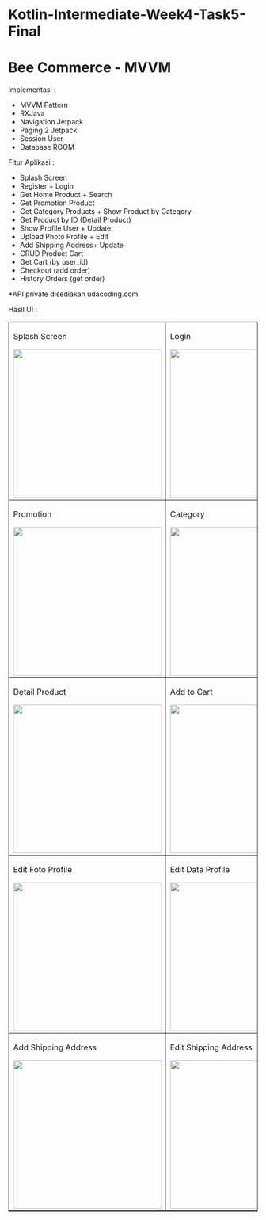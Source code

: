 # Kotlin-Intermediate-Week4-Task5-Final  

# Bee Commerce - MVVM  
Implementasi :
- MVVM Pattern
- RXJava
- Navigation Jetpack
- Paging 2 Jetpack
- Session User
- Database ROOM

Fitur Aplikasi :
- Splash Screen
- Register + Login
- Get Home Product + Search
- Get Promotion Product
- Get Category Products + Show Product by Category
- Get Product by ID (Detail Product)
- Show Profile User + Update
- Upload Photo Profile + Edit
- Add Shipping Address+ Update
- CRUD Product Cart
- Get Cart (by user_id)
- Checkout (add order)
- History Orders (get order)

*API private disediakan udacoding.com  

Hasil UI :  
<table border="1">
  <tr>
    <td><p>Splash Screen</p> <img src="https://user-images.githubusercontent.com/71767382/116471861-5e486000-a89f-11eb-8f3f-d15842ecf036.png" width="300"></td>
    <td><p>Login</p> <img src="https://user-images.githubusercontent.com/71767382/116471875-5f798d00-a89f-11eb-8ad7-6df856ea3bac.png" width="300"></td>
    <td><p>Register</p> <img src="https://user-images.githubusercontent.com/71767382/116471879-61435080-a89f-11eb-830c-61e4554ff0bb.png" width="300"></td>
    <td><p>Home</p> <img src="https://user-images.githubusercontent.com/71767382/116471885-62747d80-a89f-11eb-93c9-5679690d88ee.png" width="300"></td>
  </tr>
  <tr>
    <td><p>Promotion</p> <img src="https://user-images.githubusercontent.com/71767382/116471902-686a5e80-a89f-11eb-80fd-8b894c010218.png" width="300"></td>
    <td><p>Category</p> <img src="https://user-images.githubusercontent.com/71767382/116471913-6bfde580-a89f-11eb-8a35-3b358a94319b.png" width="300"></td>
    <td><p>Cart</p> <img src="https://user-images.githubusercontent.com/71767382/116471945-75874d80-a89f-11eb-8bf6-bff8a072cb2b.png" width="300"></td>
    <td><p>Profile</p> <img src="https://user-images.githubusercontent.com/71767382/116471951-77511100-a89f-11eb-9996-99a4e15e0746.png" width="300"></td>
  </tr>
  <tr>
    <td><p>Detail Product</p> <img src="https://user-images.githubusercontent.com/71767382/116471961-791ad480-a89f-11eb-825c-43efac222724.png" width="300"></td>
    <td><p>Add to Cart</p> <img src="https://user-images.githubusercontent.com/71767382/116471971-7c15c500-a89f-11eb-8195-7c21df84a650.png" width="300"></td>
    <td><p>Edit Item Cart</p> <img src="https://user-images.githubusercontent.com/71767382/116471981-7f10b580-a89f-11eb-96eb-504719c7e48f.png" width="300"></td>
    <td><p>Delete Item Cart</p> <img src="https://user-images.githubusercontent.com/71767382/116471991-81730f80-a89f-11eb-9f53-fea47bb9f50e.png" width="300"></td>
  </tr>
  <tr>
    <td><p>Edit Foto Profile</p> <img src="https://user-images.githubusercontent.com/71767382/116471998-833cd300-a89f-11eb-8191-91265d85b69e.png" width="300"></td>
    <td><p>Edit Data Profile</p> <img src="https://user-images.githubusercontent.com/71767382/116472002-846e0000-a89f-11eb-8949-c892fbe65268.png" width="300"></td>
    <td><p>History Orders</p> <img src="https://user-images.githubusercontent.com/71767382/116471796-4cff5380-a89f-11eb-9e45-715f88f1e031.png" width="300"></td>
    <td><p>Shipping Address</p> <img src="https://user-images.githubusercontent.com/71767382/116471809-5092da80-a89f-11eb-8e27-60e63c7be2b4.png" width="300"></td>
  </tr>
  <tr>
    <td><p>Add Shipping Address</p> <img src="https://user-images.githubusercontent.com/71767382/116471814-525c9e00-a89f-11eb-9d57-e532b0c74b19.png" width="300"></td>
    <td><p>Edit Shipping Address</p> <img src="https://user-images.githubusercontent.com/71767382/116471820-538dcb00-a89f-11eb-8f8e-58f4810e3067.png" width="300"></td>
    <td><p>Search</p> <img src="https://user-images.githubusercontent.com/71767382/116471824-54bef800-a89f-11eb-832f-2695a44d6109.png" width="300"></td>
    <td><p>History Search</p> <img src="https://user-images.githubusercontent.com/71767382/116471857-5d173300-a89f-11eb-807a-c1b3cbaa1a0a.png" width="300"></td>
  </tr>
</table>
